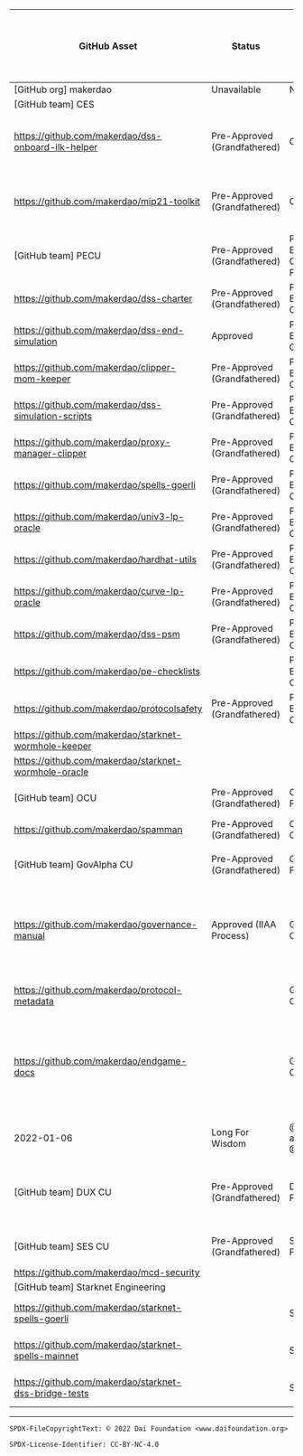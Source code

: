 GitHub Asset|Status|Content managed by|Purpose|Last modification (Blank means "Grandfathered")|Content Manager Contact name|Content Manager Contact ID|Delegation Target|Platform Manager (Tech Content Platform Manager)|Notes
-|-|-|-|-|-|-|-|-|-
[GitHub org] makerdao|Unavailable|N/A||||||GitHub|
[GitHub team] CES|||||||||
https://github.com/makerdao/dss-onboard-ilk-helper|Pre-Approved (Grandfathered)|CES CU|Repository to facilitate the onboarding of new ilks into the DSS|2022-08-31|monkey.irish|https://forum.makerdao.com/u/monkey.irish|Request via TechOps|GitHub|
https://github.com/makerdao/mip21-toolkit|Pre-Approved (Grandfathered)|CES CU|Equipment for Off-chain Asset Backed Lending in MakerDAO|2022-08-31|monkey.irish|https://forum.makerdao.com/u/monkey.irish|Request via TechOps|GitHub|
[GitHub team] PECU|Pre-Approved (Grandfathered)|Protocol Engineering CU Facilitator|||Derek Flossman|@makerderek |Request via TechOps|GitHub|
https://github.com/makerdao/dss-charter|Pre-Approved (Grandfathered)|Protocol Engineering CU|||Brian McMichael||||
https://github.com/makerdao/dss-end-simulation|Approved|Protocol Engineering CU||2022-09-08|julienmartinlevrai|julienmartinlevrai#4782|Request via TechOps|GitHub|
https://github.com/makerdao/clipper-mom-keeper|Pre-Approved (Grandfathered)|Protocol Engineering CU|||Gonzalo Balabasquer||||
https://github.com/makerdao/dss-simulation-scripts|Pre-Approved (Grandfathered)|Protocol Engineering CU|||Gonzalo Balabasquer||||
https://github.com/makerdao/proxy-manager-clipper|Pre-Approved (Grandfathered)|Protocol Engineering CU|||Gonzalo Balabasquer||||
https://github.com/makerdao/spells-goerli|Pre-Approved (Grandfathered)|Protocol Engineering CU|||Gonzalo Balabasquer||||
https://github.com/makerdao/univ3-lp-oracle|Pre-Approved (Grandfathered)|Protocol Engineering CU|||Gonzalo Balabasquer||||
https://github.com/makerdao/hardhat-utils|Pre-Approved (Grandfathered)|Protocol Engineering CU|||Kris Kaczor||||
https://github.com/makerdao/curve-lp-oracle|Pre-Approved (Grandfathered)|Protocol Engineering CU|||Kurt Barry||||
https://github.com/makerdao/dss-psm|Pre-Approved (Grandfathered)|Protocol Engineering CU|||Sam MacPherson||||
https://github.com/makerdao/pe-checklists||Protocol Engineering CU|||Gonzalo Balabasquer|gbalabasquer#0993|Request via TechOps|GitHub|
https://github.com/makerdao/protocolsafety|Pre-Approved (Grandfathered)|Protocol Engineering CU|||Tannr||||
https://github.com/makerdao/starknet-wormhole-keeper|||||nulven|nickulven@gmail.com|||
https://github.com/makerdao/starknet-wormhole-oracle|||||nulven|nickulven@gmail.com|||
[GitHub team] OCU|Pre-Approved (Grandfathered)|Oracles CU Facilitator|||Nik Kunkels|@nikkunkels |Request via TechOps|GitHub|
https://github.com/makerdao/spamman|Pre-Approved (Grandfathered)|Oracles Core Unit|||Niklas Kunkel|Nik#6759|||
|||||||||
[GitHub team] GovAlpha CU|Pre-Approved (Grandfathered)|GovAlpha Facilitator|||LongForWisdom|LongForWisdom#3896|Request via TechOps||
https://github.com/makerdao/governance-manual|Approved (IIAA Process)|GovAlpha Core Unit|"Contain governance-focused documentation related to the operation of the Maker Protocol."|2021-11-22|Long For Wisdom|govalpha@protonmail.com|||
https://github.com/makerdao/protocol-metadata||GovAlpha Core Unit|||Long For Wisdom|govalpha@protonmail.com|Request via TechOps|GitHub|
https://github.com/makerdao/endgame-docs||GovAlpha Core Unit|Intended to host documentation that describes the endgame plan. GovAlpha can go down as content managers. 
|2022-01-06|Long For Wisdom|@prose11 and @Patrick_J  |  GovAlpha|Request via TechOps|GitHub|
[GitHub team] DUX CU|Pre-Approved (Grandfathered)|DUX CU Facilitator|||Phillip Bain|bainpm#1526 (Discord) |Request via TechOps|GitHub|DUX has their own Github account
[GitHub team] SES CU|Pre-Approved (Grandfathered)|SES CU Facilitator|||Juan|Juan-#6328|Request via TechOps|GitHub|
https://github.com/makerdao/mcd-security|||||||||
[GitHub team] Starknet Engineering|||||||||
https://github.com/makerdao/starknet-spells-goerli||SE CU|Starknet spells for Goerli network|2023-01-03|Maciej Kaminski|maciejka#6760|Request via TechOps|GitHub|
https://github.com/makerdao/starknet-spells-mainnet||SE CU|Starknet spells for Goerli network|2023-01-10|Maciej Kaminski|maciejka#6760|Request via TechOps|GitHub|
https://github.com/makerdao/starknet-dss-bridge-tests||SE CU|Starknet spells for Goerli network|2023-01-10|Maciej Kaminski|maciejka#6760|Request via TechOps|GitHub|












































---


```
SPDX-FileCopyrightText: © 2022 Dai Foundation <www.daifoundation.org>

SPDX-License-Identifier: CC-BY-NC-4.0
```